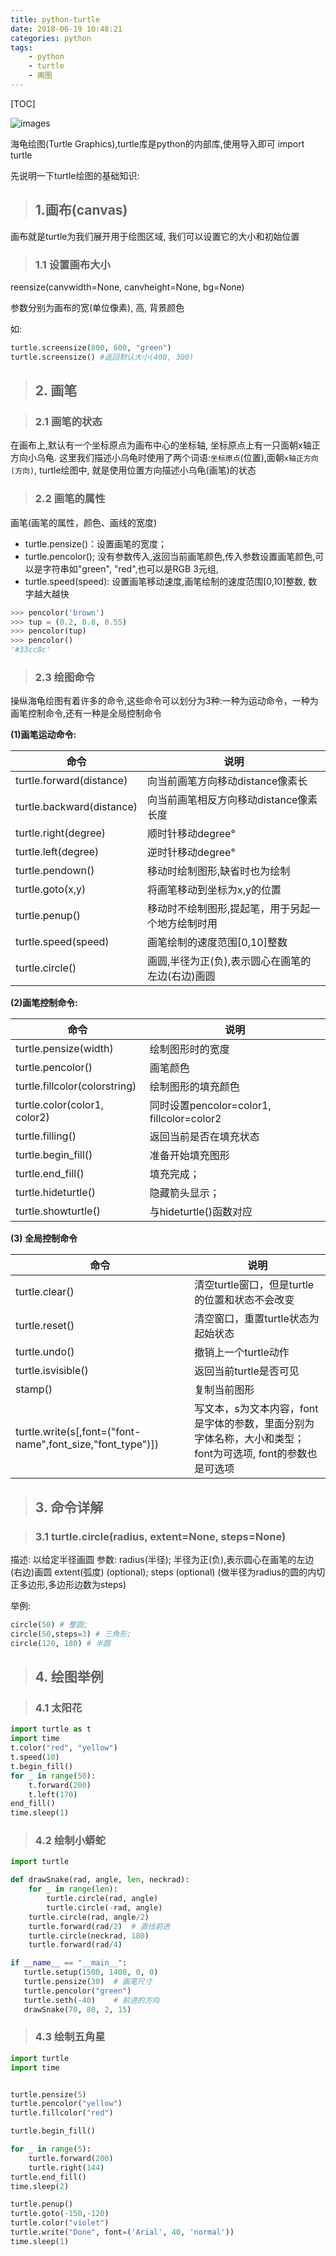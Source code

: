 ```yaml
---
title: python-turtle
date: 2018-06-19 10:48:21
categories: python
tags:
    - python
    - turtle
    - 画图
---
```


[TOC]

![images](https://images2017.cnblogs.com/blog/1182370/201709/1182370-20170902065255655-264716312.png)

海龟绘图(Turtle Graphics),turtle库是python的内部库,使用导入即可 import turtle

先说明一下turtle绘图的基础知识:

> ## 1.画布(canvas)
画布就是turtle为我们展开用于绘图区域, 我们可以设置它的大小和初始位置

> ### 1.1 设置画布大小

reensize(canvwidth=None, canvheight=None, bg=None)

参数分别为画布的宽(单位像素), 高, 背景颜色

如:
```python
turtle.screensize(800, 600, "green")
turtle.screensize() #返回默认大小(400, 300)
```

> ## 2. 画笔

> ### 2.1 画笔的状态

在画布上,默认有一个坐标原点为画布中心的坐标轴, 坐标原点上有一只面朝x轴正方向小乌龟. 这里我们描述小乌龟时使用了两个词语:`坐标原点`(位置),面朝`x轴正方向(方向)`, turtle绘图中, 就是使用位置方向描述小乌龟(画笔)的状态

> ### 2.2 画笔的属性

画笔(画笔的属性，颜色、画线的宽度)

- turtle.pensize()：设置画笔的宽度；
- turtle.pencolor(); 没有参数传入,返回当前画笔颜色,传入参数设置画笔颜色,可以是字符串如"green", "red",也可以是RGB 3元组,
- turtle.speed(speed): 设置画笔移动速度,画笔绘制的速度范围[0,10]整数, 数字越大越快

```python
>>> pencolor('brown')
>>> tup = (0.2, 0.8, 0.55)
>>> pencolor(tup)
>>> pencolor()
'#33cc8c'
```

> ### 2.3 绘图命令

操纵海龟绘图有着许多的命令,这些命令可以划分为3种:一种为运动命令，一种为画笔控制命令,还有一种是全局控制命令

**(1)画笔运动命令:**


命令 | 说明
--| --
turtle.forward(distance) |  向当前画笔方向移动distance像素长
turtle.backward(distance)   | 向当前画笔相反方向移动distance像素长度
turtle.right(degree) |  顺时针移动degree°
turtle.left(degree) | 逆时针移动degree°
turtle.pendown() |  移动时绘制图形,缺省时也为绘制
turtle.goto(x,y) |  将画笔移动到坐标为x,y的位置
turtle.penup()  | 移动时不绘制图形,提起笔，用于另起一个地方绘制时用
turtle.speed(speed) | 画笔绘制的速度范围[0,10]整数
turtle.circle() | 画圆,半径为正(负),表示圆心在画笔的左边(右边)画圆

**(2)画笔控制命令:**


命令 | 说明
--| --
turtle.pensize(width) | 绘制图形时的宽度
turtle.pencolor() | 画笔颜色
turtle.fillcolor(colorstring) | 绘制图形的填充颜色
turtle.color(color1, color2) | 同时设置pencolor=color1, fillcolor=color2
turtle.filling() | 返回当前是否在填充状态
turtle.begin_fill() | 准备开始填充图形
turtle.end_fill() | 填充完成；
turtle.hideturtle() | 隐藏箭头显示；
turtle.showturtle() | 与hideturtle()函数对应

**(3) 全局控制命令**

命令 | 说明
--| --
turtle.clear()  | 清空turtle窗口，但是turtle的位置和状态不会改变
turtle.reset()  | 清空窗口，重置turtle状态为起始状态
turtle.undo()   | 撤销上一个turtle动作
turtle.isvisible() | 返回当前turtle是否可见
stamp() | 复制当前图形
turtle.write(s[,font=("font-name",font_size,"font_type")]) |    写文本，s为文本内容，font是字体的参数，里面分别为字体名称，大小和类型；font为可选项, font的参数也是可选项


> ## 3. 命令详解

> ### 3.1 turtle.circle(radius, extent=None, steps=None)
描述: 以给定半径画圆
参数:
radius(半径); 半径为正(负),表示圆心在画笔的左边(右边)画圆
extent(弧度) (optional);
steps (optional) (做半径为radius的圆的内切正多边形,多边形边数为steps)

举例:
```python
circle(50) # 整圆;
circle(50,steps=3) # 三角形;
circle(120, 180) # 半圆
```

> ## 4. 绘图举例

> ### 4.1 太阳花

```python
import turtle as t
import time
t.color("red", "yellow")
t.speed(10)
t.begin_fill()
for _ in range(50):
    t.forward(200)
    t.left(170)
end_fill()
time.sleep(1)
```

> ### 4.2 绘制小蟒蛇

```python
import turtle

def drawSnake(rad, angle, len, neckrad):
    for _ in range(len):
        turtle.circle(rad, angle)
        turtle.circle(-rad, angle)
    turtle.circle(rad, angle/2)
    turtle.forward(rad/2)  # 直线前进
    turtle.circle(neckrad, 180)
    turtle.forward(rad/4)

if __name__ == "__main__":
   turtle.setup(1500, 1400, 0, 0)
   turtle.pensize(30)  # 画笔尺寸
   turtle.pencolor("green")
   turtle.seth(-40)    # 前进的方向
   drawSnake(70, 80, 2, 15)
```

> ### 4.3 绘制五角星

```python
import turtle
import time


turtle.pensize(5)
turtle.pencolor("yellow")
turtle.fillcolor("red")

turtle.begin_fill()

for _ in range(5):
    turtle.forward(200)
    turtle.right(144)
turtle.end_fill()
time.sleep(2)

turtle.penup()
turtle.goto(-150,-120)
turtle.color("violet")
turtle.write("Done", font=('Arial', 40, 'normal'))
time.sleep(1)
```
